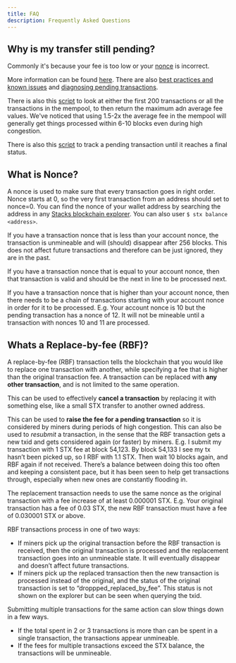 ```yaml
---
title: FAQ
description: Frequently Asked Questions
---
```


## Why is my transfer still pending?

Commonly it's because your fee is too low or your [nonce](#what-is-nonce) is incorrect.

More information can be found [here](https://www.hiro.so/wallet-faq/why-is-my-stacks-transaction-pending). There are also [best practices and known issues](https://forum.stacks.org/t/transactions-in-mempool-best-practices-and-known-issues/11659) and [diagnosing pending transactions](https://forum.stacks.org/t/diagnosing-pending-transactions/11908).

There is also this [script](https://github.com/citycoins/scripts/blob/main/getnetworkstatus.js) to look at either the first 200 transactions or all the transactions in the mempool, to then return the maximum adn average fee values. We've noticed that using 1.5-2x the average fee in the mempool will generally get things processed within 6-10 blocks even during high congestion.

There is also this [script](https://github.com/citycoins/scripts/blob/main/gettxstatus.js) to track a pending transaction until it reaches a final status.

## What is Nonce?

A nonce is used to make sure that every transaction goes in right order. Nonce starts at 0, so the very first transaction from an address should set to nonce=0. You can find the nonce of your wallet address by searching the address in any [Stacks blockchain explorer](https://explorer.stacks.co/). You can also user `$ stx balance <address>`.

If you have a transaction nonce that is less than your account nonce, the transaction is unmineable and will (should) disappear after 256 blocks. This does not affect future transactions and therefore can be just ignored, they are in the past.

If you have a transaction nonce that is equal to your account nonce, then that transaction is valid and should be the next in line to be processed next.

If you have a transaction nonce that is higher than your account nonce, then there needs to be a chain of transactions starting with your account nonce in order for it to be processed. E.g. Your account nonce is 10 but the pending transaction has a nonce of 12. It will not be mineable until a transaction with nonces 10 and 11 are processed.

## Whats a Replace-by-fee (RBF)?

A replace-by-fee (RBF) transaction tells the blockchain that you would like to replace one transaction with another, while specifying a fee that is higher than the original transaction fee. A transaction can be replaced with **any other transaction**, and is not limited to the same operation.

This can be used to effectively **cancel a transaction** by replacing it with something else, like a small STX transfer to another owned address.

This can be used to **raise the fee for a pending transaction** so it is considered by miners during periods of high congestion. This can also be used to _resubmit_ a transaction, in the sense that the RBF transaction gets a new txid and gets considered again (or faster) by miners. E.g. I submit my transaction with 1 STX fee at block 54,123. By block 54,133 I see my tx hasn’t been picked up, so I RBF with 1.1 STX. Then wait 10 blocks again, and RBF again if not received. There’s a balance between doing this too often and keeping a consistent pace, but it has been seen to help get transactions through, especially when new ones are constantly flooding in.

The replacement transaction needs to use the same nonce as the original transaction with a fee increase of at least 0.000001 STX. E.g. Your original transaction has a fee of 0.03 STX, the new RBF transaction must have a fee of 0.030001 STX or above.

RBF transactions process in one of two ways:

- If miners pick up the original transaction before the RBF transaction is received, then the original transaction is processed and the replacement transaction goes into an unmineable state. It will eventually disappear and doesn’t affect future transactions.
- If miners pick up the replaced transaction then the new transaction is processed instead of the original, and the status of the original transaction is set to “droppped_replaced_by_fee”. This status is not shown on the explorer but can be seen when querying the txid.

Submitting multiple transactions for the same action can slow things down in a few ways.

- If the total spent in 2 or 3 transactions is more than can be spent in a single transaction, the transactions appear unmineable.
- If the fees for multiple transactions exceed the STX balance, the transactions will be unmineable.

